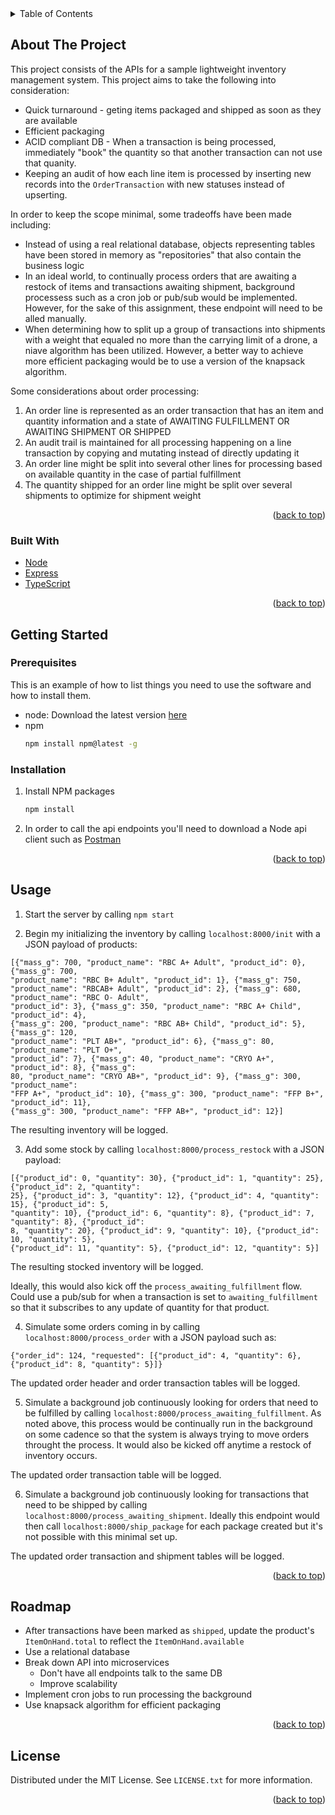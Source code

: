 <!-- TABLE OF CONTENTS -->
<details>
  <summary>Table of Contents</summary>
  <ol>
    <li>
      <a href="#about-the-project">About The Project</a>
      <ul>
        <li><a href="#built-with">Built With</a></li>
      </ul>
    </li>
    <li>
      <a href="#getting-started">Getting Started</a>
      <ul>
        <li><a href="#prerequisites">Prerequisites</a></li>
        <li><a href="#installation">Installation</a></li>
      </ul>
    </li>
    <li><a href="#usage">Usage</a></li>
    <li><a href="#roadmap">Roadmap</a></li>
    <li><a href="#license">License</a></li>
  </ol>
</details>

<!-- ABOUT THE PROJECT -->
## About The Project

This project consists of the APIs for a sample lightweight inventory management system. This project aims to take the following into consideration:
* Quick turnaround - geting items packaged and shipped as soon as they are available
* Efficient packaging
* ACID compliant DB - When a transaction is being processed, immediately "book" the quantity so that another transaction can not use that quanity.
* Keeping an audit of how each line item is processed by inserting new records into the `OrderTransaction` with new statuses instead of upserting.  


In order to keep the scope minimal, some tradeoffs have been made including:
* Instead of using a real relational database, objects representing tables have been stored in memory as "repositories" that also contain the business logic
* In an ideal world, to continually process orders that are awaiting a restock of items and transactions awaiting shipment, background processess such as a cron job or pub/sub would be implemented. However, for the sake of this assignment, these endpoint will need to be alled manually.  
* When determining how to split up a group of transactions into shipments with a weight that equaled no more than the carrying limit of a drone, a niave algorithm has been utilized. However, a better way to achieve more efficient packaging would be to use a version of the knapsack algorithm.

Some considerations about order processing:
1. An order line is represented as an order transaction that has an item and quantity information and a state of AWAITING FULFILLMENT OR AWAITING SHIPMENT OR SHIPPED
2. An audit trail is maintained for all processing happening on a line transaction by copying and mutating instead of directly updating it
3. An order line might be split into several other lines for processing based on available quantity in the case of partial fulfillment
4. The quantity shipped for an order line might be split over several shipments to optimize for shipment weight

<p align="right">(<a href="#readme-top">back to top</a>)</p>


### Built With

* [Node](https://nodejs.org/en/)
* [Express](https://expressjs.com/)
* [TypeScript](https://www.typescriptlang.org/)

<p align="right">(<a href="#readme-top">back to top</a>)</p>



<!-- GETTING STARTED -->
## Getting Started

### Prerequisites

This is an example of how to list things you need to use the software and how to install them.
* node: Download the latest version [here](https://nodejs.org/en/download/)
* npm
  ```sh
  npm install npm@latest -g
  ```

### Installation
1. Install NPM packages
   ```sh
   npm install
   ```
2. In order to call the api endpoints you'll need to download a Node api client such as [Postman](https://www.postman.com/downloads/)

<p align="right">(<a href="#readme-top">back to top</a>)</p>



<!-- USAGE EXAMPLES -->
## Usage

1. Start the server by calling `npm start`

2. Begin my initializing the inventory by calling `localhost:8000/init` with a JSON payload of products:
```
[{"mass_g": 700, "product_name": "RBC A+ Adult", "product_id": 0}, {"mass_g": 700,
"product_name": "RBC B+ Adult", "product_id": 1}, {"mass_g": 750, "product_name": "RBCAB+ Adult", "product_id": 2}, {"mass_g": 680, "product_name": "RBC O- Adult",
"product_id": 3}, {"mass_g": 350, "product_name": "RBC A+ Child", "product_id": 4},
{"mass_g": 200, "product_name": "RBC AB+ Child", "product_id": 5}, {"mass_g": 120,
"product_name": "PLT AB+", "product_id": 6}, {"mass_g": 80, "product_name": "PLT O+",
"product_id": 7}, {"mass_g": 40, "product_name": "CRYO A+", "product_id": 8}, {"mass_g":
80, "product_name": "CRYO AB+", "product_id": 9}, {"mass_g": 300, "product_name":
"FFP A+", "product_id": 10}, {"mass_g": 300, "product_name": "FFP B+", "product_id": 11},
{"mass_g": 300, "product_name": "FFP AB+", "product_id": 12}]
```
  The resulting inventory will be logged.

3. Add some stock by calling `localhost:8000/process_restock` with a JSON payload:
```
[{"product_id": 0, "quantity": 30}, {"product_id": 1, "quantity": 25}, {"product_id": 2, "quantity":
25}, {"product_id": 3, "quantity": 12}, {"product_id": 4, "quantity": 15}, {"product_id": 5,
"quantity": 10}, {"product_id": 6, "quantity": 8}, {"product_id": 7, "quantity": 8}, {"product_id":
8, "quantity": 20}, {"product_id": 9, "quantity": 10}, {"product_id": 10, "quantity": 5},
{"product_id": 11, "quantity": 5}, {"product_id": 12, "quantity": 5}]
```
  The resulting stocked inventory will be logged. 

  Ideally, this would also kick off the `process_awaiting_fulfillment` flow. Could use a pub/sub for when a transaction is set to `awaiting_fulfillment` so that it subscribes to any update of quantity for that product.

4. Simulate some orders coming in by calling `localhost:8000/process_order` with a JSON payload such as:
```
{"order_id": 124, "requested": [{"product_id": 4, "quantity": 6}, {"product_id": 8, "quantity": 5}]}
```
  The updated order header and order transaction tables will be logged.

5. Simulate a background job continuously looking for orders that need to be fulfilled by calling `localhost:8000/process_awaiting_fulfillment`. As noted above, this process would be continually run in the background on some cadence so that the system is always trying to move orders throught the process. It would also be kicked off anytime a restock of inventory occurs. 

  The updated order transaction table will be logged.

6. Simulate a background job continuously looking for transactions that need to be shipped by calling `localhost:8000/process_awaiting_shipment`. Ideally this endpoint would then call `localhost:8000/ship_package` for each package created but it's not possible with this minimal set up.

  The updated order transaction and shipment tables will be logged.

<p align="right">(<a href="#readme-top">back to top</a>)</p>

<!-- ROADMAP -->
## Roadmap

- After transactions have been marked as `shipped`, update the product's `ItemOnHand.total` to reflect the `ItemOnHand.available` 
- Use a relational database
- Break down API into microservices 
    - Don't have all endpoints talk to the same DB 
    - Improve scalability
- Implement cron jobs to run processing the background
- Use knapsack algorithm for efficient packaging

<p align="right">(<a href="#readme-top">back to top</a>)</p>


<!-- LICENSE -->
## License

Distributed under the MIT License. See `LICENSE.txt` for more information.

<p align="right">(<a href="#readme-top">back to top</a>)</p>

